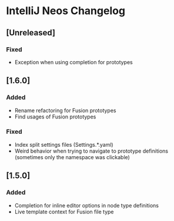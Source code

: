 <!-- Keep a Changelog guide -> https://keepachangelog.com -->

# IntelliJ Neos Changelog

## [Unreleased]
### Fixed
- Exception when using completion for prototypes

## [1.6.0]
### Added
- Rename refactoring for Fusion prototypes
- Find usages of Fusion prototypes

### Fixed
- Index split settings files (Settings.*.yaml)
- Weird behavior when trying to navigate to prototype definitions (sometimes only the namespace was clickable)

## [1.5.0]
### Added

- Completion for inline editor options in node type definitions
- Live template context for Fusion file type